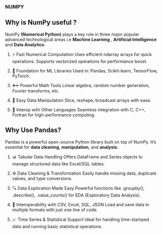 ### NUMPY
## Why is NumPy useful ?

NumPy **(Numerical Python)** plays a key role in three major popular advanced technological areas i.e **Machine Learning** , **Artificial Intelligence** and **Data Analytics**.
1. ⚡ Fast Numerical Computation
Uses efficient ndarray arrays for quick operations.
Supports vectorized operations for performance boost.

2. 🧱 Foundation for ML Libraries
Used in: Pandas, Scikit-learn, TensorFlow, PyTorch.

3. ➕➗ Powerful Math Tools
Linear algebra, random number generation, Fourier transforms, etc.

4. 🔄 Easy Data Manipulation
Slice, reshape, broadcast arrays with ease.

5. 🔌 Interop with Other Languages
Seamless integration with C, C++, Fortran for high-performance computing.


## Why Use Pandas?

Pandas is a powerful open-source Python library built on top of NumPy. It’s essential for **data cleaning**, **manipulation**, and **analysis.**

1. 📊 Tabular Data Handling
Offers DataFrame and Series objects to manage structured data like Excel/SQL tables.

2. ⚙️ Data Cleaning & Transformation
Easily handle missing data, duplicate values, and type conversions.

3. 🔍 Data Exploration Made Easy
Powerful functions like .groupby(), .describe(), .value_counts() for EDA (Exploratory Data Analysis).

4. 🔄 Interoperability with CSV, Excel, SQL, JSON
Load and save data in multiple formats with just one line of code.

5. 📈 Time Series & Statistical Support
Ideal for handling time-stamped data and running basic statistical operations.

